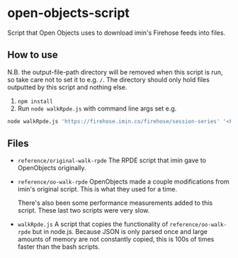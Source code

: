 # open-objects-script

Script that Open Objects uses to download imin's Firehose feeds into files.

## How to use

N.B. the output-file-path directory will be removed when this script is run,
so take care not to set it to e.g. `/`. The directory should only hold files
outputted by this script and nothing else.

1. `npm install`
2. Run `node walkRpde.js` with command line args set e.g.

  ```sh
  node walkRpde.js 'https://firehose.imin.co/firehose/session-series' '<FIREHOSE API KEY>' session-series/ prefix 0.1
  ```

## Files

- `reference/original-walk-rpde`
  The RPDE script that imin gave to OpenObjects originally.
- `reference/oo-walk-rpde`
  OpenObjects made a couple modifications from imin's original script. This is what they used for a time.

  There's also been some performance measurements added to this script. These last two scripts were very slow.
- `walkRpde.js`
  A script that copies the functionality of `reference/oo-walk-rpde` but in node.js. Because JSON is only parsed once and large amounts of memory are not constantly copied, this is 100s of times faster than the bash scripts.
